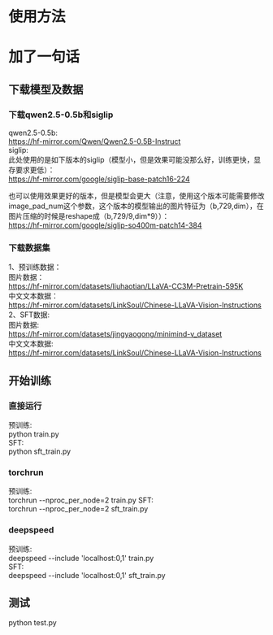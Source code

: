 # 使用方法
# 加了一句话
## 下载模型及数据
### 下载qwen2.5-0.5b和siglip
qwen2.5-0.5b: \
https://hf-mirror.com/Qwen/Qwen2.5-0.5B-Instruct \
siglip: \
此处使用的是如下版本的siglip（模型小，但是效果可能没那么好，训练更快，显存要求更低）：\
https://hf-mirror.com/google/siglip-base-patch16-224

也可以使用效果更好的版本，但是模型会更大（注意，使用这个版本可能需要修改image_pad_num这个参数，这个版本的模型输出的图片特征为（b,729,dim），在图片压缩的时候是reshape成（b,729/9,dim*9））：\
https://hf-mirror.com/google/siglip-so400m-patch14-384

### 下载数据集
1、预训练数据：\
图片数据：\
https://hf-mirror.com/datasets/liuhaotian/LLaVA-CC3M-Pretrain-595K \
中文文本数据：\
https://hf-mirror.com/datasets/LinkSoul/Chinese-LLaVA-Vision-Instructions \
2、SFT数据:\
图片数据:\
https://hf-mirror.com/datasets/jingyaogong/minimind-v_dataset \
中文文本数据:\
https://hf-mirror.com/datasets/LinkSoul/Chinese-LLaVA-Vision-Instructions

## 开始训练
### 直接运行
预训练:\
python train.py\
SFT:\
python sft_train.py
### torchrun
预训练:\
torchrun --nproc_per_node=2 train.py
SFT:\
torchrun --nproc_per_node=2 sft_train.py
### deepspeed
预训练:\
deepspeed --include 'localhost:0,1' train.py\
SFT:\
deepspeed --include 'localhost:0,1' sft_train.py

## 测试
python test.py
